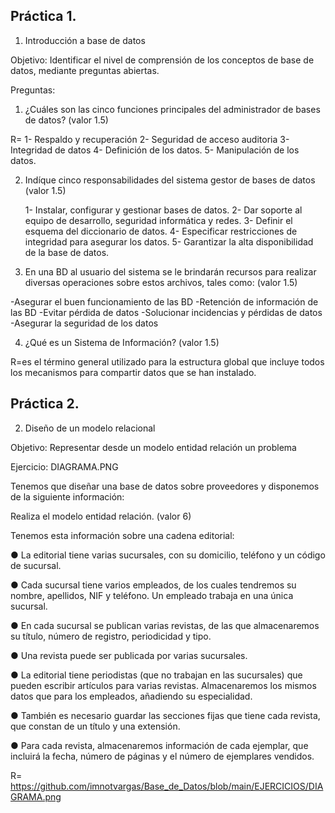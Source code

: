 ## Práctica 1.

1. Introducción a base de datos

Objetivo: Identificar el nivel de comprensión de los conceptos de base de datos,
mediante preguntas abiertas.
 
Preguntas:

1. ¿Cuáles son las cinco funciones principales del administrador de bases de datos?
(valor 1.5)

R= 1- Respaldo y recuperación
   2- Seguridad de acceso auditoria
   3- Integridad de datos
   4- Definición de los datos.
   5- Manipulación de los datos.
   

2. Indíque cinco responsabilidades del sistema gestor de bases de datos (valor 1.5)

   1- Instalar, configurar y gestionar bases de datos.
   2- Dar soporte al equipo de desarrollo, seguridad informática y redes.
   3- Definir el esquema del diccionario de datos.
   4- Especificar restricciones de integridad para asegurar los datos.
   5- Garantizar la alta disponibilidad de la base de datos.
   
   
3. En una BD al usuario del sistema se le brindarán recursos para realizar diversas
operaciones sobre estos archivos, tales como: (valor 1.5)

-Asegurar el buen funcionamiento de las BD
-Retención de información de las BD
-Evitar pérdida de datos
-Solucionar incidencias y pérdidas de datos
-Asegurar la seguridad de los datos

4. ¿Qué es un Sistema de Información? (valor 1.5)

R=es el término general utilizado para la estructura global que incluye todos los mecanismos para compartir datos que se han instalado.
   
   
## Práctica 2.

2. Diseño de un modelo relacional

Objetivo: Representar desde un modelo entidad relación un problema


Ejercicio: DIAGRAMA.PNG

Tenemos que diseñar una base de datos sobre proveedores y disponemos de la siguiente
información:

Realiza el modelo entidad relación. (valor 6)

Tenemos esta información sobre una cadena editorial:

● La editorial tiene varias sucursales, con su domicilio, teléfono y un código de
sucursal.

● Cada sucursal tiene varios empleados, de los cuales tendremos su nombre,
apellidos, NIF y teléfono. Un empleado trabaja en una única sucursal.

● En cada sucursal se publican varias revistas, de las que almacenaremos su título,
número de registro, periodicidad y tipo.

● Una revista puede ser publicada por varias sucursales.

● La editorial tiene periodistas (que no trabajan en las sucursales) que pueden
escribir artículos para varias revistas. Almacenaremos los mismos datos que para
los empleados, añadiendo su especialidad.

● También es necesario guardar las secciones fijas que tiene cada revista, que
constan de un título y una extensión.

● Para cada revista, almacenaremos información de cada ejemplar, que incluirá la
fecha, número de páginas y el número de ejemplares vendidos.

R=
https://github.com/imnotvargas/Base_de_Datos/blob/main/EJERCICIOS/DIAGRAMA.png
